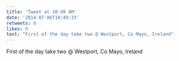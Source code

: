 ```yaml
---
title: 'Tweet at 10:49 AM'
date: '2014-07-06T10:49:33'
retweets: 0
likes: 0
text: "First of the day take two @ Westport, Co Mayo, Ireland"
---
```

First of the day take two @ Westport, Co Mayo, Ireland